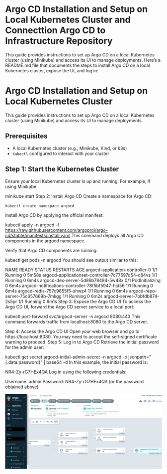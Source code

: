 # Argo CD Installation and Setup on Local Kubernetes Cluster and Connecttion Argo CD to Infrastructure Repository

This guide provides instructions to set up Argo CD on a local Kubernetes cluster (using Minikube) and access its UI to manage deployments.
Here’s a README.md file that documents the steps to install Argo CD on a local Kubernetes cluster, expose the UI, and log in:

# Argo CD Installation and Setup on Local Kubernetes Cluster

This guide provides instructions to set up Argo CD on a local Kubernetes cluster (using Minikube) and access its UI to manage deployments.

## Prerequisites

- A local Kubernetes cluster (e.g., Minikube, Kind, or k3s)
- `kubectl` configured to interact with your cluster

## Step 1: Start the Kubernetes Cluster

Ensure your local Kubernetes cluster is up and running. For example, if using Minikube:


minikube start
Step 2: Install Argo CD
Create a namespace for Argo CD:
```
kubectl create namespace argocd
```
Install Argo CD by applying the official manifest:

kubectl apply -n argocd -f https://raw.githubusercontent.com/argoproj/argo-cd/stable/manifests/install.yaml
This command deploys all Argo CD components in the argocd namespace.

Verify that Argo CD components are running:

kubectl get pods -n argocd
You should see output similar to this:

NAME                                                READY   STATUS            RESTARTS   AGE
argocd-application-controller-0                     1/1     Running           0          5m58s
argocd-applicationset-controller-7c77597d54-c84vs   1/1     Running           0          6m4s
argocd-dex-server-5d86b78484-5w48x                  0/1     PodInitializing   0          6m4s
argocd-notifications-controller-78f5bf5947-hjd56    1/1     Running           0          6m4s
argocd-redis-757c9855f5-shwz4                       1/1     Running           0          6m4s
argocd-repo-server-75c657669b-7mkgg                 1/1     Running           0          6m2s
argocd-server-7bbfdb874-2s5pr                       1/1     Running           0          6m1s
Step 3: Expose the Argo CD UI
To access the Argo CD UI, forward the Argo CD server service to a local port:

kubectl port-forward svc/argocd-server -n argocd 8080:443
This command forwards traffic from localhost:8080 to the Argo CD server.

Step 4: Access the Argo CD UI
Open your web browser and go to https://localhost:8080.
You may need to accept the self-signed certificate warning to proceed.
Step 5: Log in to Argo CD
Retrieve the initial password for the admin user:

kubectl get secret argocd-initial-admin-secret -n argocd -o jsonpath="{.data.password}" | base64 -d
In this example, the initial password is:

NR4-Zy-rG7HEx4QA
Log in using the following credentials:

Username: admin
Password: NR4-Zy-rG7HEx4QA (or the password obtained above)


![Connection Argo CD to Infrastructure Repository](https://github.com/bipro-b/sample-app-infra/blob/main/sample-app/images/arg.png?raw=true)


